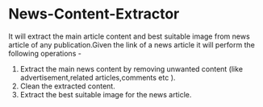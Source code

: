# News-Content-Extractor
It will extract the main article content and best suitable image from news article of any publication.Given the link
of a news article it will perform the following operations -
  1. Extract the main news content by removing unwanted content (like advertisement,related articles,comments etc ).
  2. Clean the extracted content.
  3. Extract the best suitable image for the news article.

